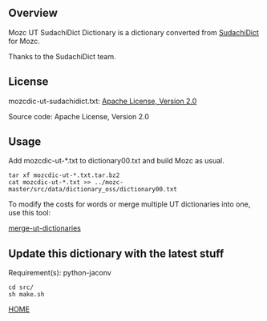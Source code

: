 ## Overview

Mozc UT SudachiDict Dictionary is a dictionary converted from [SudachiDict](https://github.com/WorksApplications/SudachiDict) for Mozc.

Thanks to the SudachiDict team.

## License

mozcdic-ut-sudachidict.txt: [Apache License, Version 2.0](https://github.com/WorksApplications/SudachiDict/blob/develop/LEGAL)

Source code: Apache License, Version 2.0

## Usage

Add mozcdic-ut-*.txt to dictionary00.txt and build Mozc as usual.

```
tar xf mozcdic-ut-*.txt.tar.bz2
cat mozcdic-ut-*.txt >> ../mozc-master/src/data/dictionary_oss/dictionary00.txt
```

To modify the costs for words or merge multiple UT dictionaries into one, use this tool:

[merge-ut-dictionaries](https://github.com/utuhiro78/merge-ut-dictionaries)

## Update this dictionary with the latest stuff

Requirement(s): python-jaconv

```
cd src/
sh make.sh
```

[HOME](http://linuxplayers.g1.xrea.com/mozc-ut.html)
